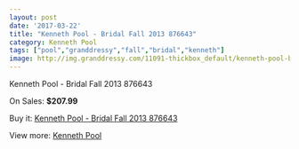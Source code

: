 ```yaml
---
layout: post
date: '2017-03-22'
title: "Kenneth Pool - Bridal Fall 2013 876643"
category: Kenneth Pool
tags: ["pool","granddressy","fall","bridal","kenneth"]
image: http://img.granddressy.com/11091-thickbox_default/kenneth-pool-bridal-fall-2013-876643.jpg
---
```

Kenneth Pool - Bridal Fall 2013 876643

On Sales: **$207.99**
<a href="https://www.granddressy.com/en/kenneth-pool/10186-kenneth-pool-bridal-fall-2013-876643.html"><amp-img layout="responsive" width="600" height="600" src="//img.granddressy.com/11091-thickbox_default/kenneth-pool-bridal-fall-2013-876643.jpg" alt="Kenneth Pool - Bridal Fall 2013 876643 0" /></a>

Buy it: [Kenneth Pool - Bridal Fall 2013 876643](https://www.granddressy.com/en/kenneth-pool/10186-kenneth-pool-bridal-fall-2013-876643.html "Kenneth Pool - Bridal Fall 2013 876643")

View more: [Kenneth Pool](https://www.granddressy.com/en/96-kenneth-pool "Kenneth Pool")